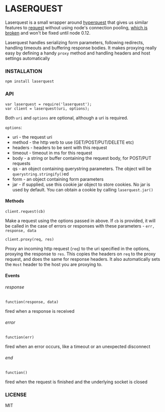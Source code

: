 # LASERQUEST

Laserquest is a small wrapper around [hyperquest](https://github.com/substack/hyperquest) that gives us 
similar features to [request](https://github.com/mikael/request) without using node's connection pooling, 
[which is broken](https://github.com/substack/hyperquest#rant) and won't be fixed until node 0.12.

Laserquest handles serializing form parameters, following redirects, handling timeouts and buffering response bodies.
It makes proxying really easy by defining a handy `proxy` method and handling headers and host settings automatically

### INSTALLATION

    npm install laserquest


### API

    var laserquest = require('laserquest');
    var client = laserquest(uri, options);

Both `uri` and `options` are optional, although a uri is required.

`options`:
* uri - the request uri
* method - the http verb to use (GET/POST/PUT/DELETE etc)
* headers - headers to be sent with this request
* timeout - timeout in ms for this request
* body - a string or buffer containing the request body, for POST/PUT requests
* qs - an object containing querystring parameters. The object will be `querystring.stringify()`ed
* form - an object containing form parameters
* jar - if supplied, use this cookie jar object to store cookies. No jar is used by default. You can obtain a cookie by calling `laserquest.jar()`

#### Methods

    client.request(cb)

Make a request using the options passed in above. If `cb` is provided, it will be called in the case of
errors or responses with these parameters - `err, response, data`



    client.proxy(req, res)

Proxy an incoming http request (`req`) to the uri specified in the options, proxying the response to `res`.
This copies the headers on `req` to the proxy request, and does the same for response headers. It also 
automatically sets the `Host` header to the host you are proxying to.




#### Events

###### response
    function(response, data)

fired when a response is received

###### error
    function(err)

fired when an error occurs, like a timeout or an unexpected disconnect

###### end
    function()

fired when the request is finished and the underlying socket is closed

### LICENSE
MIT
